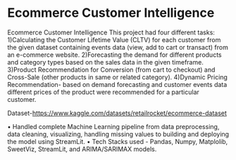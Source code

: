 # Ecommerce Customer Intelligence
Ecommerce Customer Intelligence
This project had four different tasks:
1)Calculating the Customer Lifetime Value (CLTV) for each customer from the given dataset containing
events data (view, add to cart or transact) from an e-commerce website.
2)Forecasting the demand for different products and category types based on the sales data in the given
timeframe.
3)Product Recommendation for Conversion (from cart to checkout) and Cross-Sale (other products in same
or related category).
4)Dynamic Pricing Recommendation- based on demand forecasting and customer events data different
prices of the product were recommended for a particular customer.

Dataset-https://www.kaggle.com/datasets/retailrocket/ecommerce-dataset

• Handled complete Machine Learning pipeline from data preprocessing, data cleaning, visualizing, handling missing values to
building and deploying the model using StreamLit.
• Tech Stacks used - Pandas, Numpy, Matplolib, SweetViz, StreamLit, and ARIMA/SARIMAX models.
